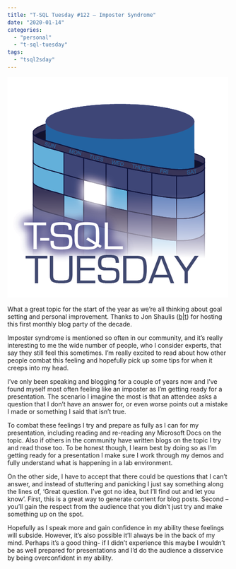 ```yaml
---
title: "T-SQL Tuesday #122 – Imposter Syndrome"
date: "2020-01-14"
categories: 
  - "personal"
  - "t-sql-tuesday"
tags: 
  - "tsql2sday"
---
```


[![](images/tsqltues.png)](https://jonshaulis.com/index.php/2020/01/07/t-sql-tuesday-122-imposter-syndrome/)

What a great topic for the start of the year as we’re all thinking about goal setting and personal improvement. Thanks to Jon Shaulis ([b](https://jonshaulis.com/)|[t](https://twitter.com/JonShaulis)) for hosting this first monthly blog party of the decade.

Imposter syndrome is mentioned so often in our community, and it’s really interesting to me the wide number of people, who I consider experts, that say they still feel this sometimes. I’m really excited to read about how other people combat this feeling and hopefully pick up some tips for when it creeps into my head.

I’ve only been speaking and blogging for a couple of years now and I’ve found myself most often feeling like an imposter as I’m getting ready for a presentation. The scenario I imagine the most is that an attendee asks a question that I don’t have an answer for, or even worse points out a mistake I made or something I said that isn’t true.

To combat these feelings I try and prepare as fully as I can for my presentation, including reading and re-reading any Microsoft Docs on the topic. Also if others in the community have written blogs on the topic I try and read those too. To be honest though, I learn best by doing so as I’m getting ready for a presentation I make sure I work through my demos and fully understand what is happening in a lab environment.

On the other side, I have to accept that there could be questions that I can’t answer, and instead of stuttering and panicking I just say something along the lines of, ‘Great question. I’ve got no idea, but I’ll find out and let you know’. First, this is a great way to generate content for blog posts. Second – you’ll gain the respect from the audience that you didn’t just try and make something up on the spot.

Hopefully as I speak more and gain confidence in my ability these feelings will subside. However, it’s also possible it’ll always be in the back of my mind. Perhaps it’s a good thing- if I didn’t experience this maybe I wouldn’t be as well prepared for presentations and I’d do the audience a disservice by being overconfident in my ability.
